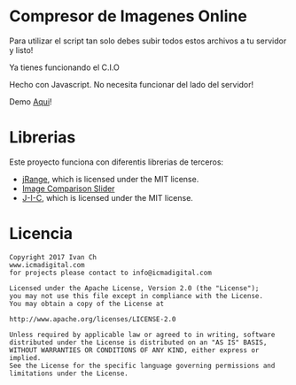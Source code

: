 # Compresor de Imagenes Online
Para utilizar el script tan solo debes subir todos estos archivos a tu servidor y listo!

Ya tienes funcionando el C.I.O

Hecho con Javascript. No necesita funcionar del lado del servidor!

Demo [Aqui](http://www.icmadigital.com/compresor)!


# Librerias

Este proyecto funciona con diferentis librerias de terceros:

+ [jRange](https://github.com/nitinhayaran/jRange), which is licensed under the MIT license.
+ [Image Comparison Slider](https://codyhouse.co/gem/css-jquery-image-comparison-slider/)
+ [J-I-C](https://github.com/brunobar79/J-I-C), which is licensed under the MIT license.

# Licencia

    Copyright 2017 Ivan Ch
    www.icmadigital.com
    for projects please contact to info@icmadigital.com

    Licensed under the Apache License, Version 2.0 (the "License");
    you may not use this file except in compliance with the License.
    You may obtain a copy of the License at

    http://www.apache.org/licenses/LICENSE-2.0

    Unless required by applicable law or agreed to in writing, software
    distributed under the License is distributed on an "AS IS" BASIS,
    WITHOUT WARRANTIES OR CONDITIONS OF ANY KIND, either express or implied.
    See the License for the specific language governing permissions and
    limitations under the License.
